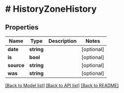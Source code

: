 # # HistoryZoneHistory

## Properties

Name | Type | Description | Notes
------------ | ------------- | ------------- | -------------
**date** | **string** |  | [optional]
**is** | **bool** |  | [optional]
**source** | **string** |  | [optional]
**was** | **string** |  | [optional]

[[Back to Model list]](../../README.md#models) [[Back to API list]](../../README.md#endpoints) [[Back to README]](../../README.md)
